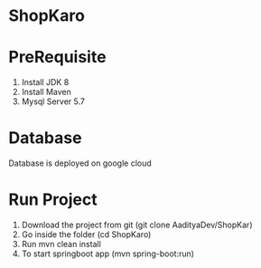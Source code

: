 # ShopKaro

# PreRequisite
1. Install JDK 8
2. Install Maven
3. Mysql Server 5.7

# Database
Database is deployed on google cloud 

# Run Project
1. Download the project from git (git clone AadityaDev/ShopKar)
2. Go inside the folder (cd ShopKaro)
3. Run mvn clean install
4. To start springboot app (mvn spring-boot:run)
